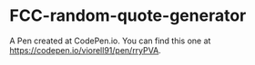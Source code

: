 # FCC-random-quote-generator

A Pen created at CodePen.io. You can find this one at https://codepen.io/viorell91/pen/rryPVA.

 
